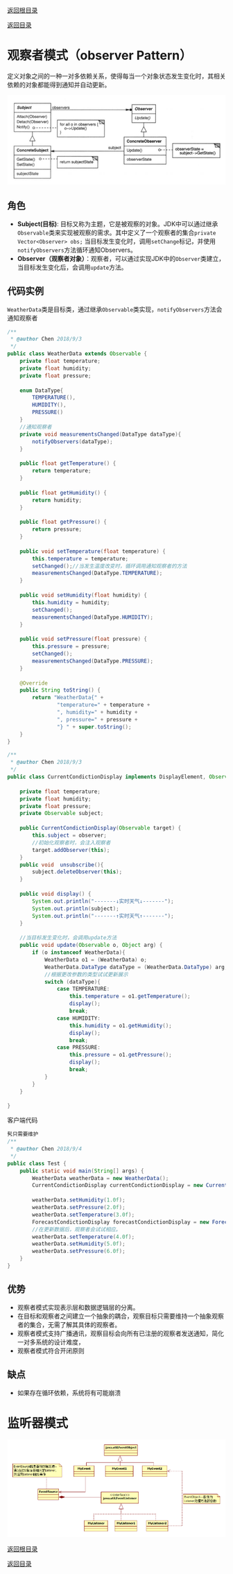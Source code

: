 [返回根目录](/README.md)

[返回目录](../README.md)

# 观察者模式（observer Pattern）

定义对象之间的一种一对多依赖关系，使得每当一个对象状态发生变化时，其相关依赖的对象都能得到通知并自动更新。

![img](assets/timg.jpg)



## 角色

- **Subject(目标)**: 目标又称为主题，它是被观察的对象。JDK中可以通过继承`Observable`类来实现被观察的需求。其中定义了一个观察者的集合`private Vector<Observer> obs;` 当目标发生变化时，调用`setChange`标记，并使用`notifyObservers`方法循环通知Observers。
- **Observer（观察者对象）**：观察者，可以通过实现JDK中的`Observer`类建立，当目标发生变化后，会调用`update`方法。

## 代码实例

`WeatherData`类是目标类，通过继承`Observable`类实现，`notifyObservers`方法会通知观察者

```java
/**
 * @author Chen 2018/9/3
 */
public class WeatherData extends Observable {
    private float temperature;
    private float humidity;
    private float pressure;

    enum DataType{
        TEMPERATURE(),
        HUMIDITY(),
        PRESSURE()
    }
    //通知观察者
    private void measurementsChanged(DataType dataType){
        notifyObservers(dataType);
    }

    public float getTemperature() {
        return temperature;
    }

    public float getHumidity() {
        return humidity;
    }

    public float getPressure() {
        return pressure;
    }

    public void setTemperature(float temperature) {
        this.temperature = temperature;
        setChanged();//当发生温度改变时，循环调用通知观察者的方法
        measurementsChanged(DataType.TEMPERATURE);
    }

    public void setHumidity(float humidity) {
        this.humidity = humidity;
        setChanged();
        measurementsChanged(DataType.HUMIDITY);
    }

    public void setPressure(float pressure) {
        this.pressure = pressure;
        setChanged();
        measurementsChanged(DataType.PRESSURE);
    }

    @Override
    public String toString() {
        return "WeatherData{" +
                "temperature=" + temperature +
                ", humidity=" + humidity +
                ", pressure=" + pressure +
                "} " + super.toString();
    }
}

```

```java
/**
 * @author Chen 2018/9/3
 */
public class CurrentCondictionDisplay implements DisplayElement, Observer {

    private float temperature;
    private float humidity;
    private float pressure;
    private Observable subject;

    public CurrentCondictionDisplay(Observable target) {
        this.subject = observer;
        //初始化观察者时，会注入观察者
        target.addObserver(this);
    }
    public void  unsubscribe(){
        subject.deleteObserver(this);
    }

    public void display() {
        System.out.println("-------↓实时天气↓-------");
        System.out.println(subject);
        System.out.println("-------↑实时天气↑-------");
    }

    //当目标发生变化时，会调用update方法
    public void update(Observable o, Object arg) {
        if (o instanceof WeatherData){
            WeatherData o1 = (WeatherData) o;
            WeatherData.DataType dataType = (WeatherData.DataType) arg;
            //根据更改参数的类型试试更新展示
            switch (dataType){
                case TEMPERATURE:
                    this.temperature = o1.getTemperature();
                    display();
                    break;
                case HUMIDITY:
                    this.humidity = o1.getHumidity();
                    display();
                    break;
                case PRESSURE:
                    this.pressure = o1.getPressure();
                    display();
                    break;
            }
        }
    }

}

```

客户端代码

```java
䯮只需要维护
/**
 * @author Chen 2018/9/4
 */
public class Test {
    public static void main(String[] args) {
        WeatherData weatherData = new WeatherData();
        CurrentCondictionDisplay currentCondictionDisplay = new CurrentCondictionDisplay(weatherData);

        weatherData.setHumidity(1.0f);
        weatherData.setPressure(2.0f);
        weatherData.setTemperature(3.0f);
        ForecastCondictionDisplay forecastCondictionDisplay = new ForecastCondictionDisplay(weatherData);
        //在更新数据后，观察者会试试相应。
        weatherData.setTemperature(4.0f);
        weatherData.setHumidity(5.0f);
        weatherData.setPressure(6.0f);
    }
}

```

## 优势

- 观察者模式实现表示层和数据逻辑层的分离。
- 在目标和观察者之间建立一个抽象的耦合，观察目标只需要维持一个抽象观察者的集合，无需了解其具体的观察者。
- 观察者模式支持广播通讯，观察目标会向所有已注册的观察者发送通知，简化一对多系统的设计难度，
- 观察者模式符合开闭原则

## 缺点

- 如果存在循环依赖，系统将有可能崩溃



# 监听器模式

![img](assets/8129c489-e633-332b-934b-f1d02da88cd1.png)







[返回根目录](/README.md)

[返回目录](../README.md)
